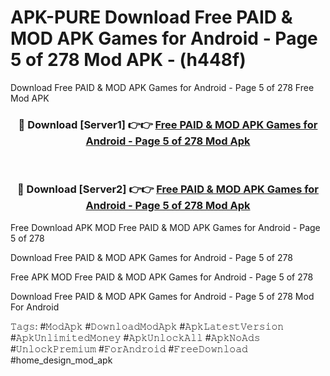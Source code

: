 # APK-PURE Download Free PAID & MOD APK Games for Android - Page 5 of 278 Mod APK - (h448f)
Download Free PAID & MOD APK Games for Android - Page 5 of 278 Free Mod APK

<div align="center">
<h3>🔴 Download [Server1] 👉👉 <a href="https://apk-comot.site?title=Free_PAID_&_MOD_APK_Games_for_Android_-_Page_5_of_278">Free PAID & MOD APK Games for Android - Page 5 of 278 Mod Apk</a></h3><br>

<h3>🔴 Download [Server2] 👉👉 <a href="https://apk-comot.site?title=Free_PAID_&_MOD_APK_Games_for_Android_-_Page_5_of_278">Free PAID & MOD APK Games for Android - Page 5 of 278 Mod Apk</a></h3>
</div>


Free Download APK MOD Free PAID & MOD APK Games for Android - Page 5 of 278

Download Free PAID & MOD APK Games for Android - Page 5 of 278 

Free APK MOD Free PAID & MOD APK Games for Android - Page 5 of 278 

Download Free PAID & MOD APK Games for Android - Page 5 of 278 Mod For Android

𝚃𝚊𝚐𝚜: #𝙼𝚘𝚍𝙰𝚙𝚔 #𝙳𝚘𝚠𝚗𝚕𝚘𝚊𝚍𝙼𝚘𝚍𝙰𝚙𝚔 #𝙰𝚙𝚔𝙻𝚊𝚝𝚎𝚜𝚝𝚅𝚎𝚛𝚜𝚒𝚘𝚗 #𝙰𝚙𝚔𝚄𝚗𝚕𝚒𝚖𝚒𝚝𝚎𝚍𝙼𝚘𝚗𝚎𝚢 #𝙰𝚙𝚔𝚄𝚗𝚕𝚘𝚌𝚔𝙰𝚕𝚕 #𝙰𝚙𝚔𝙽𝚘𝙰𝚍𝚜 #𝚄𝚗𝚕𝚘𝚌𝚔𝙿𝚛𝚎𝚖𝚒𝚞𝚖 #𝙵𝚘𝚛𝙰𝚗𝚍𝚛𝚘𝚒𝚍 #𝙵𝚛𝚎𝚎𝙳𝚘𝚠𝚗𝚕𝚘𝚊𝚍 #home_design_mod_apk